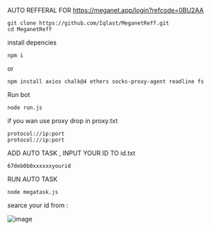 AUTO REFFERAL FOR https://meganet.app/login?refcode=0BU2AA

    git clone https://github.com/Iqlast/MeganetReff.git
    cd MeganetReff

install depencies

    npm i
or

    npm install axios chalk@4 ethers socks-proxy-agent readline fs

Run bot 

    node run.js

if you wan use proxy drop in proxy.txt 

    protocol://ip:port
    protocol://ip:port
ADD AUTO TASK , INPUT YOUR ID TO id.txt

    67deb0b0xxxxxxyourid

RUN AUTO TASK 

    node megatask.js

searce your id from :

![image](https://github.com/user-attachments/assets/475461c4-3a83-497b-86f9-0efae3f83ce1)








